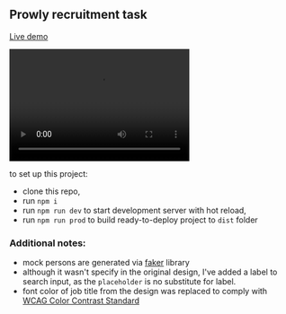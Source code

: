 ## Prowly recruitment task

[Live demo](https://prowly-recruitment-task.jakubemfoto.pl/)

<video src="./demo/demo.mp4" width="320" height="200" controls preload></video>

to set up this project:
- clone this repo,
- run `npm i`
- run `npm run dev` to start development server with hot reload,
- run `npm run prod` to build ready-to-deploy project to `dist` folder

### Additional notes:
- mock persons are generated via [faker](https://www.npmjs.com/package/faker) library
- although it wasn't specify in the original design, I've added a label to search input, as the `placeholder` is no substitute for label.
- font color of job title from the design was replaced to comply with [WCAG Color Contrast Standard](https://www.w3.org/TR/WCAG20/)
